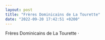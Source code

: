 ```yaml
---
layout: post
title: "Frères Dominicains de La Tourette"
date: "2022-09-20 17:42:51 +0200"
---
```


Frères Dominicains de La Tourette · 
